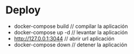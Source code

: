 # Deploy

+ docker-compose build // compilar la aplicación
+ docker-compose up -d // levantar la aplicación
+ http://127.0.0.1:3044 // abrir url aplicación
+ docker-compose down // detener la aplicación